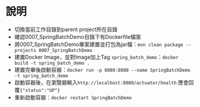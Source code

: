 # 說明

* 切換當前工作目錄到parent project所在目錄
* 確認0007_SpringBatchDemo目錄下有Dockerfile檔案
* 將0007_SpringBatchDemo專案建置並打包為jar檔：`mvn clean package --projects 0007_SpringBatchDemo`
* 建置Docker Image，並對Image加上Tag `spring_batch_demo`：`docker build -t spring_batch_demo .`
* 建置完畢後啟動容器：`docker run -p 8080:8080 --name SpringBatchDemo -t spring_batch_demo`
* 啟動容器後，在瀏覽器輸入`http://localhost:8080/actuator/health` 應會回覆`{"status":"UP"}`
* 重新啟動容器：`docker restart SpringBatchDemo`